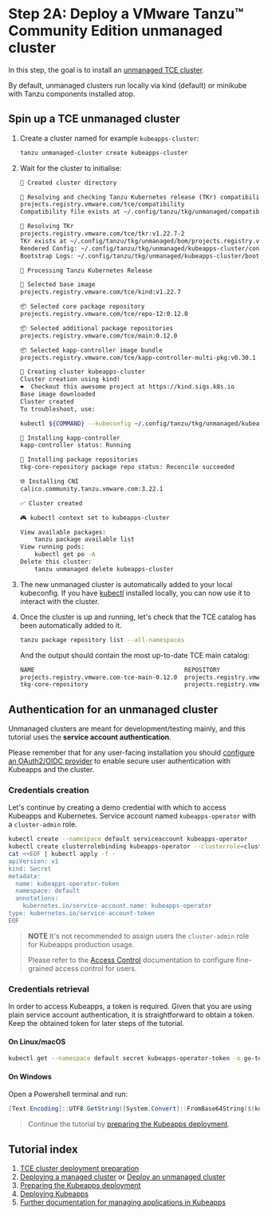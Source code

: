 # Step 2A: Deploy a VMware Tanzu™ Community Edition unmanaged cluster

In this step, the goal is to install an [unmanaged TCE cluster](https://tanzucommunityedition.io/docs/v0.12/planning/#unmanaged-cluster).

By default, unmanaged clusters run locally via kind (default) or minikube with Tanzu components installed atop.

## Spin up a TCE unmanaged cluster

1. Create a cluster named for example `kubeapps-cluster`:

   ```bash
   tanzu unmanaged-cluster create kubeapps-cluster
   ```

2. Wait for the cluster to initialise:

   ```bash
   📁 Created cluster directory

   🧲 Resolving and checking Tanzu Kubernetes release (TKr) compatibility file
   projects.registry.vmware.com/tce/compatibility
   Compatibility file exists at ~/.config/tanzu/tkg/unmanaged/compatibility/projects.registry.vmware.com_tce_compatibility_v9

   🔧 Resolving TKr
   projects.registry.vmware.com/tce/tkr:v1.22.7-2
   TKr exists at ~/.config/tanzu/tkg/unmanaged/bom/projects.registry.vmware.com_tce_tkr_v1.22.7-2
   Rendered Config: ~/.config/tanzu/tkg/unmanaged/kubeapps-cluster/config.yaml
   Bootstrap Logs: ~/.config/tanzu/tkg/unmanaged/kubeapps-cluster/bootstrap.log

   🔧 Processing Tanzu Kubernetes Release

   🎨 Selected base image
   projects.registry.vmware.com/tce/kind:v1.22.7

   📦 Selected core package repository
   projects.registry.vmware.com/tce/repo-12:0.12.0

   📦 Selected additional package repositories
   projects.registry.vmware.com/tce/main:0.12.0

   📦 Selected kapp-controller image bundle
   projects.registry.vmware.com/tce/kapp-controller-multi-pkg:v0.30.1

   🚀 Creating cluster kubeapps-cluster
   Cluster creation using kind!
   ❤️  Checkout this awesome project at https://kind.sigs.k8s.io
   Base image downloaded
   Cluster created
   To troubleshoot, use:

   kubectl ${COMMAND} --kubeconfig ~/.config/tanzu/tkg/unmanaged/kubeapps-cluster/kube.conf

   📧 Installing kapp-controller
   kapp-controller status: Running

   📧 Installing package repositories
   tkg-core-repository package repo status: Reconcile succeeded

   🌐 Installing CNI
   calico.community.tanzu.vmware.com:3.22.1

   ✅ Cluster created

   🎮 kubectl context set to kubeapps-cluster

   View available packages:
       tanzu package available list
   View running pods:
       kubectl get po -A
   Delete this cluster:
       tanzu unmanaged delete kubeapps-cluster
   ```

3. The new unmanaged cluster is automatically added to your local kubeconfig. If you have [kubectl](https://kubernetes.io/docs/tasks/tools/#kubectl) installed locally, you can now use it to interact with the cluster.

4. Once the cluster is up and running, let's check that the TCE catalog has been automatically added to it.

   ```bash
   tanzu package repository list --all-namespaces
   ```

   And the output should contain the most up-to-date TCE main catalog:

   ```bash
   NAME                                          REPOSITORY                                TAG     STATUS               DETAILS  NAMESPACE
   projects.registry.vmware.com-tce-main-0.12.0  projects.registry.vmware.com/tce/main     0.12.0  Reconcile succeeded           tanzu-package-repo-global
   tkg-core-repository                           projects.registry.vmware.com/tce/repo-12  0.12.0  Reconcile succeeded           tkg-system
   ```

## Authentication for an unmanaged cluster

Unmanaged clusters are meant for development/testing mainly, and this tutorial uses the **service account authentication**.

Please remember that for any user-facing installation you should [configure an OAuth2/OIDC provider](https://github.com/vmware-tanzu/kubeapps/blob/main/site/content/docs/latest/tutorials/using-an-OIDC-provider.md) to enable secure user authentication with Kubeapps and the cluster.

### Credentials creation

Let's continue by creating a demo credential with which to access Kubeapps and Kubernetes.
Service account named `kubeapps-operator` with a `cluster-admin` role.

```bash
kubectl create --namespace default serviceaccount kubeapps-operator
kubectl create clusterrolebinding kubeapps-operator --clusterrole=cluster-admin --serviceaccount=default:kubeapps-operator
cat <<EOF | kubectl apply -f -
apiVersion: v1
kind: Secret
metadata:
  name: kubeapps-operator-token
  namespace: default
  annotations:
    kubernetes.io/service-account.name: kubeapps-operator
type: kubernetes.io/service-account-token
EOF
```

> **NOTE** It's not recommended to assign users the `cluster-admin` role for Kubeapps production usage.
>
> Please refer to the [Access Control](https://github.com/vmware-tanzu/kubeapps/blob/main/site/content/docs/latest/howto/access-control.md) documentation to configure fine-grained access control for users.

### Credentials retrieval

In order to access Kubeapps, a token is required. Given that you are using plain service account authentication, it is straightforward to obtain a token.
Keep the obtained token for later steps of the tutorial.

#### On Linux/macOS

```bash
kubectl get --namespace default secret kubeapps-operator-token -o go-template='{{.data.token | base64decode}}'
```

#### On Windows

Open a Powershell terminal and run:

```powershell
[Text.Encoding]::UTF8.GetString([System.Convert]::FromBase64String($(kubectl get --namespace default secret kubeapps-operator-token -o jsonpath='{.data.token}')))
```

> Continue the tutorial by [preparing the Kubeapps deployment](./03-preparing-kubeapps-deployment.md).

## Tutorial index

1. [TCE cluster deployment preparation](./01-TCE-cluster-preparation.md)
2. [Deploying a managed cluster](./02-TCE-managed-cluster.md) or [Deploy an unmanaged cluster](./02-TCE-unmanaged-cluster.md)
3. [Preparing the Kubeapps deployment](./03-preparing-kubeapps-deployment.md)
4. [Deploying Kubeapps](./04-deploying-kubeapps.md)
5. [Further documentation for managing applications in Kubeapps](./05-managing-applications.md)
